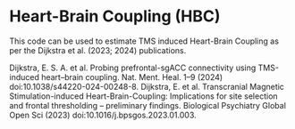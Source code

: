 # Heart-Brain Coupling (HBC)

This code can be used to estimate TMS induced Heart-Brain Coupling as per the Dijkstra et al. (2023; 2024) publications.

Dijkstra, E. S. A. et al. Probing prefrontal-sgACC connectivity using TMS-induced heart–brain coupling. Nat. Ment. Heal. 1–9 (2024) doi:10.1038/s44220-024-00248-8.
Dijkstra, E. et al. Transcranial Magnetic Stimulation-induced Heart-Brain-Coupling: Implications for site selection and frontal thresholding – preliminary findings. Biological Psychiatry Global Open Sci (2023) doi:10.1016/j.bpsgos.2023.01.003.
  
